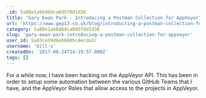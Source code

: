 ```yaml
---
_id: 5a88e1abbd6dca0d5f0d1d36
title: "Gary Ewan Park - Introducing a Postman Collection for AppVeyor"
url: 'https://www.gep13.co.uk/blog/introducting-a-postman-collection-for-appveyor'
category: 5a88e1abbd6dca0d5f0d1d36
slug: 'gary-ewan-park-introducing-a-postman-collection-for-appveyor'
user_id: 5a83ce59d6eb0005c4ecda2c
username: 'bill-s'
createdOn: '2017-08-24T14:19:57.000Z'
tags: []
---
```


For a while now, I have been hacking on the AppVeyor API. This has been in order to setup some automation between the various GitHub Teams that I have, and the AppVeyor Roles that allow access to the projects in AppVeyor. 

